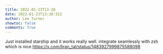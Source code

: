 ```yaml
---
title: 2022-01-23T13-28
date: 2022-01-23T13:28:31Z
author: Lee Turner
showtoc: false
comments: true
---
```


Just installed starship and it works really well. integrate seamlessly with zsh which is nice https://x.com/liran_tal/status/1483927999875588098

